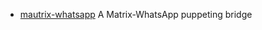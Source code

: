 - [mautrix-whatsapp](https://docs.mau.fi/bridges/go/whatsapp/index.html) A Matrix-WhatsApp puppeting bridge
